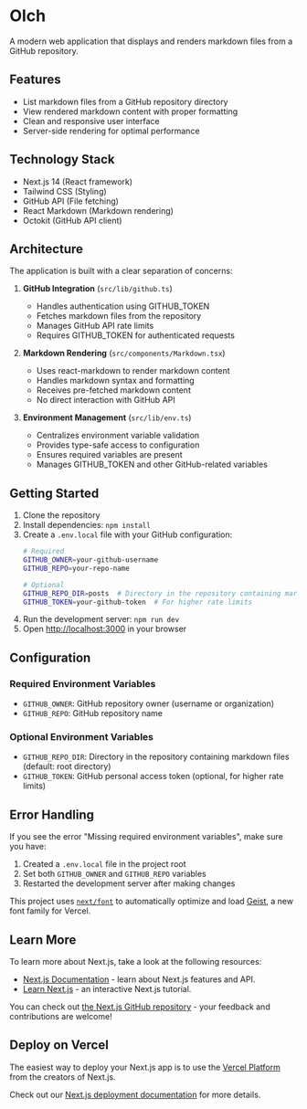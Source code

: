 # Olch

A modern web application that displays and renders markdown files from a GitHub repository.

## Features

- List markdown files from a GitHub repository directory
- View rendered markdown content with proper formatting
- Clean and responsive user interface
- Server-side rendering for optimal performance

## Technology Stack

- Next.js 14 (React framework)
- Tailwind CSS (Styling)
- GitHub API (File fetching)
- React Markdown (Markdown rendering)
- Octokit (GitHub API client)

## Architecture

The application is built with a clear separation of concerns:

1. **GitHub Integration** (`src/lib/github.ts`)
   - Handles authentication using GITHUB_TOKEN
   - Fetches markdown files from the repository
   - Manages GitHub API rate limits
   - Requires GITHUB_TOKEN for authenticated requests

2. **Markdown Rendering** (`src/components/Markdown.tsx`)
   - Uses react-markdown to render markdown content
   - Handles markdown syntax and formatting
   - Receives pre-fetched markdown content
   - No direct interaction with GitHub API

3. **Environment Management** (`src/lib/env.ts`)
   - Centralizes environment variable validation
   - Provides type-safe access to configuration
   - Ensures required variables are present
   - Manages GITHUB_TOKEN and other GitHub-related variables

## Getting Started

1. Clone the repository
2. Install dependencies: `npm install`
3. Create a `.env.local` file with your GitHub configuration:
   ```bash
   # Required
   GITHUB_OWNER=your-github-username
   GITHUB_REPO=your-repo-name
   
   # Optional
   GITHUB_REPO_DIR=posts  # Directory in the repository containing markdown files
   GITHUB_TOKEN=your-github-token  # For higher rate limits
   ```
4. Run the development server: `npm run dev`
5. Open [http://localhost:3000](http://localhost:3000) in your browser

## Configuration

### Required Environment Variables
- `GITHUB_OWNER`: GitHub repository owner (username or organization)
- `GITHUB_REPO`: GitHub repository name

### Optional Environment Variables
- `GITHUB_REPO_DIR`: Directory in the repository containing markdown files (default: root directory)
- `GITHUB_TOKEN`: GitHub personal access token (optional, for higher rate limits)

## Error Handling

If you see the error "Missing required environment variables", make sure you have:
1. Created a `.env.local` file in the project root
2. Set both `GITHUB_OWNER` and `GITHUB_REPO` variables
3. Restarted the development server after making changes

This project uses [`next/font`](https://nextjs.org/docs/app/building-your-application/optimizing/fonts) to automatically optimize and load [Geist](https://vercel.com/font), a new font family for Vercel.

## Learn More

To learn more about Next.js, take a look at the following resources:

- [Next.js Documentation](https://nextjs.org/docs) - learn about Next.js features and API.
- [Learn Next.js](https://nextjs.org/learn) - an interactive Next.js tutorial.

You can check out [the Next.js GitHub repository](https://github.com/vercel/next.js) - your feedback and contributions are welcome!

## Deploy on Vercel

The easiest way to deploy your Next.js app is to use the [Vercel Platform](https://vercel.com/new?utm_medium=default-template&filter=next.js&utm_source=create-next-app&utm_campaign=create-next-app-readme) from the creators of Next.js.

Check out our [Next.js deployment documentation](https://nextjs.org/docs/app/building-your-application/deploying) for more details.
